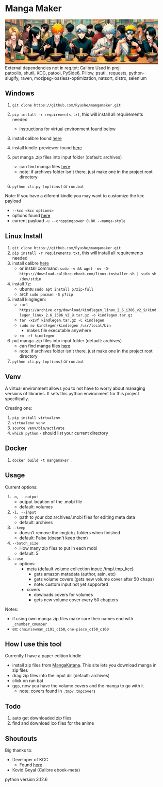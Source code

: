 # Manga Maker
![manga](./manga.jpeg)
External dependencies not in req.txt: Calibre
Used in proj:  
patoolib, shutil, KCC, patool, PySide6, Pillow, psutil, requests, python-slugify, raven, mozjpeg-lossless-optimization, natsort, distro, selenium

## Windows
1. `git clone https://github.com/Ryushe/mangamaker.git`
2. `pip install -r requirements.txt`, this will install all requirements needed 
    - instructions for virtual environment found below
3. install calibre found [here](https://calibre-ebook.com/download)
4. install kindle-previewer found [here](https://www.amazon.com/Kindle-Previewer/b?ie=UTF8&node=21381691011)
  
5. put manga .zip files into input folder (default: archives)
    - can find manga files [here](https://mangakatana.com/)
    - note: if archives folder isn't there, just make one in the project root directory
6. `python cli.py [options]` or `run.bat`

Note: If you have a diferent kindle you may want to customize the kcc payload  
- `--kcc <kcc options>`
- options found [here](https://github.com/ciromattia/kcc?tab=readme-ov-file#standalone-kcc-c2epy-usage)
- current payload `-u --croppingpower 0.80 --manga-style`

## Linux Install
1. `git clone https://github.com/Ryushe/mangamaker.git`
2. `pip install -r requirements.txt`, this will install all requirements needed 
3. install calibre [here](https://calibre-ebook.com/download)
    - or install command: `sudo -v && wget -nv -O- https://download.calibre-ebook.com/linux-installer.sh | sudo sh /dev/stdin`
4. install 7z: 
    - ubuntu `sudo apt install p7zip-full`
    - arch `sudo pacman -S p7zip`
5. install kinglegen:
    - `curl https://archive.org/download/kindlegen_linux_2_6_i386_v2_9/kindlegen_linux_2.6_i386_v2_9.tar.gz -o kindlegen.tar.gz`
    - `tar -xzvf kindlegen.tar.gz -C kindlegen`
    - `sudo mv kindlegen/kindlegen /usr/local/bin`
      - makes file executable anywhere
    - `rm -rf kindlegen`
6. put manga .zip files into input folder (default: archives)
    - can find manga files [here](https://mangakatana.com/)
    - note: if archives folder isn't there, just make one in the project root directory
7. `python cli.py [options]` or `run.bat`

## Venv
A virtual environment allows you to not have to worry about managing versions of libraries. It sets this python environment for this project specifically.

Creating one:
1. `pip install virtualenv`
2. `virtualenv venv`
3. `source venv/bin/activate`
4. `which python` - should list your current directory

## Docker
1. `docker build -t mangamaker .`

## Usage
Current options:
1. `-o, --output`
    - output location of the .mobi file
    - default: volumes
2. `-i, --input`
    - path to your cbz archives/.mobi files for editing meta data
    - default: archives
3. `--keep`
    - doesn't remove the img/cbz folders when finished
    - default: False (doesn't keep them)
4. `--batch_size`
    - How many zip files to put in each mobi
    - default: 5
5. `--use`
    - options:
        - meta (default volume collection input: /tmp/.tmp_kcc)
            - gets amazon metadata (author, asin, etc)
            - gets volume covers (gets new volume cover after 50 chaps)
            - note: custom input not yet supported
        - covers 
            - dowloads covers for volumes
            - gets new volume cover every 50 chapters

Notes: 
- if using own manga zip files make sure their names end with `_cnumber_cnumber`  
- ex: `chainsawman_c101_c150`, `one-piece_c150_c160`


## How I use this tool
Currently I have a paper edition kindle 
- install zip files from [MangaKatana](https://mangakatana.com/). This site lets you download manga in zip files
- drag zip files into the input dir (default: archives)
- click on run.bat
- ggs, now you have the volume covers and the manga to go with it
    - note: covers found in `.tmp/.tmpcovers`

	
## Todo
1. auto get downloaded zip files
2. find and download ico files for the anime


## Shoutouts
Big thanks to:
- Developer of KCC 
    - Found [here](https://github.com/ciromattia/kcc)
- Kovid Goyal (Calibre ebook-meta)

python version 3.12.6